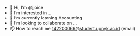 - 👋 Hi, I’m @jjoice
- 👀 I’m interested in ...
- 🌱 I’m currently learning Accounting
- 💞️ I’m looking to collaborate on ...
- 📫 How to reach me 142200066@student.upnyk.ac.id (email)

<!---
jjoice/jjoice is a ✨ special ✨ repository because its `README.md` (this file) appears on your GitHub profile.
You can click the Preview link to take a look at your changes.
--->
